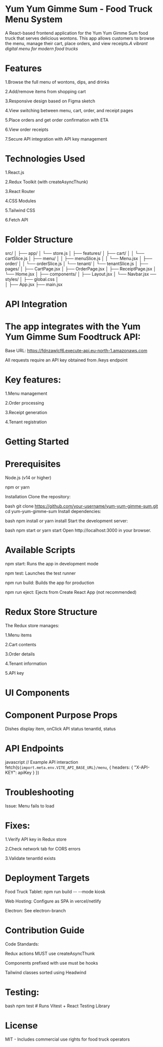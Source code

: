 # Yum Yum Gimme Sum - Food Truck Menu System  
A React-based frontend application for the Yum Yum Gimme Sum food truck that serves delicious wontons. This app allows customers to browse the menu, manage their cart, place orders, and view receipts.*A vibrant digital menu for modern food trucks*

# Features
1.Browse the full menu of wontons, dips, and drinks

 2.Add/remove items from shopping cart
 
 3.Responsive design based on Figma sketch

 4.View switching between menu, cart, order, and receipt pages

 5.Place orders and get order confirmation with ETA

 6.View order receipts

 7.Secure API integration with API key management

# Technologies Used

1.React.js

2.Redux Toolkit (with createAsyncThunk)

3.React Router

4.CSS Modules

5.Tailwind CSS

6.Fetch API

# Folder Structure

src/
│
├── app/
│   └── store.js
│
├── features/
│   ├── cart/
│   │   └── cartSlice.js
│   ├── menu/
│   │   ├── menuSlice.js
│   │   └── Menu.jsx
│   ├── order/
│   │   └── orderSlice.js
│   └── tenant/
│       └── tenantSlice.js
│
├── pages/
│   ├── CartPage.jsx
│   ├── OrderPage.jsx
│   ├── ReceiptPage.jsx
│   └── Home.jsx
│
├── components/
│   ├── Layout.jsx
│   └── Navbar.jsx
── styles/
│   ├── global.css
│   
│
├── App.jsx
├── main.jsx

# API Integration
# The app integrates with the Yum Yum Gimme Sum Foodtruck API:

Base URL: https://fdnzawlcf6.execute-api.eu-north-1.amazonaws.com

All requests require an API key obtained from /keys endpoint

# Key features:

1.Menu management

2.Order processing

3.Receipt generation

4.Tenant registration

# Getting Started
# Prerequisites
Node.js (v14 or higher)

npm or yarn

Installation
Clone the repository:

bash
git clone https://github.com/your-username/yum-yum-gimme-sum.git
cd yum-yum-gimme-sum
Install dependencies:

bash
npm install
or
yarn install
Start the development server:

bash
npm start
or
yarn start
Open http://localhost:3000 in your browser.

# Available Scripts
npm start: Runs the app in development mode

npm test: Launches the test runner

npm run build: Builds the app for production

npm run eject: Ejects from Create React App (not recommended)

# Redux Store Structure
The Redux store manages:

1.Menu items

2.Cart contents

3.Order details

4.Tenant information

5.API key

# UI Components
# Component	              Purpose                	Props
<MenuItem />   	      Dishes display	item,      onClick
<TenantBadge />	      API status	tenantId,      status

# API Endpoints
javascript
// Example API interaction
fetch(`${import.meta.env.VITE_API_BASE_URL}/menu`, {
  headers: { "X-API-KEY": apiKey }
})
# Troubleshooting
Issue: Menu fails to load
# Fixes:

1.Verify API key in Redux store

2.Check network tab for CORS errors

3.Validate tenantId exists

# Deployment Targets
Food Truck Tablet: npm run build -- --mode kiosk

Web Hosting: Configure as SPA in vercel/netlify

Electron: See electron-branch

# Contribution Guide
Code Standards:

Redux actions MUST use createAsyncThunk

Components prefixed with use must be hooks

Tailwind classes sorted using Headwind

# Testing:

bash
npm test # Runs Vitest + React Testing Library
# License
MIT - Includes commercial use rights for food truck operators
